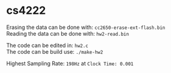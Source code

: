 # cs4222
Erasing the data can be done with: `cc2650-erase-ext-flash.bin` <br>
Reading the data can be done with: `hw2-read.bin`<br>

The code can be edited in: `hw2.c` <br>
The code can be build use: `./make-hw2` <br>

Highest Sampling Rate: `198Hz` at `Clock Time: 0.001`<br>
